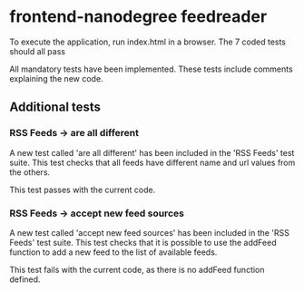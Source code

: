 # frontend-nanodegree feedreader

To execute the application, run index.html in a browser. The 7 coded tests should all pass

All mandatory tests have been implemented. These tests include comments explaining the new code.


## Additional tests

### RSS Feeds -> are all different

A new test called 'are all different' has been included in the 'RSS Feeds' test suite. This test
checks that all feeds have different name and url values from the others.

This test passes with the current code.

### RSS Feeds -> accept new feed sources

A new test called 'accept new feed sources' has been included in the 'RSS Feeds' test suite. This test
checks that it is possible to use the addFeed function to add a new feed to the list of available feeds.

This test fails with the current code, as there is no addFeed function defined.